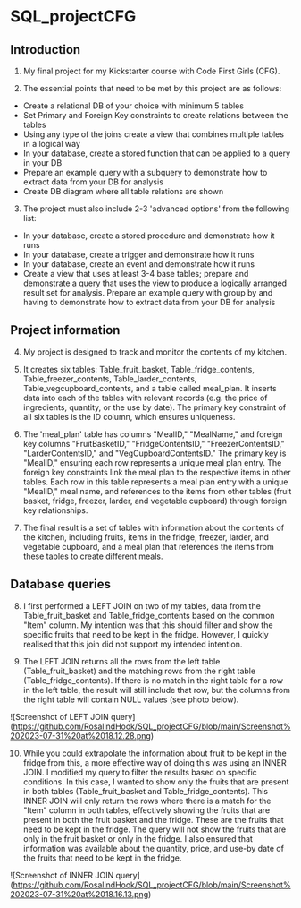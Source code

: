 # SQL_projectCFG

## Introduction
1. My final project for my Kickstarter course with Code First Girls (CFG).

2. The essential points that need to be met by this project are as follows:

* Create a relational DB of your choice with minimum 5 tables
* Set Primary and Foreign Key constraints to create relations between the tables
* Using any type of the joins create a view that combines multiple tables in a logical way
* In your database, create a stored function that can be applied to a query in your DB
* Prepare an example query with a subquery to demonstrate how to extract data from your DB for analysis
* Create DB diagram where all table relations are shown

3. The project must also include 2-3 'advanced options' from the following list:
* In your database, create a stored procedure and demonstrate how it runs
* In your database, create a trigger and demonstrate how it runs
* In your database, create an event and demonstrate how it runs
* Create a view that uses at least 3-4 base tables; prepare and demonstrate a query that uses the view to
produce a logically arranged result set for analysis.
Prepare an example query with group by and having to demonstrate how to extract data from your DB for analysis

## Project information
4. My project is designed to track and monitor the contents of my kitchen.

5. It creates six tables: Table_fruit_basket, Table_fridge_contents, Table_freezer_contents, Table_larder_contents, Table_vegcupboard_contents, and a table called meal_plan. It inserts data into each of the tables with relevant records (e.g. the price of ingredients, quantity, or the use by date). The primary key constraint of all six tables is the ID column, which ensures uniqueness.
   
6. The 'meal_plan' table has columns "MealID," "MealName," and foreign key columns "FruitBasketID," "FridgeContentsID," "FreezerContentsID," "LarderContentsID," and "VegCupboardContentsID." The primary key is "MealID," ensuring each row represents a unique meal plan entry. The foreign key constraints link the meal plan to the respective items in other tables. Each row in this table represents a meal plan entry with a unique "MealID," meal name, and references to the items from other tables (fruit basket, fridge, freezer, larder, and vegetable cupboard) through foreign key relationships.
   
7. The final result is a set of tables with information about the contents of the kitchen, including fruits, items in the fridge, freezer, larder, and vegetable cupboard, and a meal plan that references the items from these tables to create different meals.

## Database queries
8. I first performed a LEFT JOIN on two of my tables, data from the Table_fruit_basket and Table_fridge_contents based on the common "Item" column. My intention was that this should filter and show the specific fruits that need to be kept in the fridge. However, I quickly realised that this join did not support my intended intention.
  
9. The LEFT JOIN returns all the rows from the left table (Table_fruit_basket) and the matching rows from the right table (Table_fridge_contents). If there is no match in the right table for a row in the left table, the result will still include that row, but the columns from the right table will contain NULL values (see photo below).

![Screenshot of LEFT JOIN query] (https://github.com/RosalindHook/SQL_projectCFG/blob/main/Screenshot%202023-07-31%20at%2018.12.28.png)

10. While you could extrapolate the information about fruit to be kept in the fridge from this, a more effective way of doing this was using an INNER JOIN. I modified my query to filter the results based on specific conditions. In this case, I wanted to show only the fruits that are present in both tables (Table_fruit_basket and Table_fridge_contents). This INNER JOIN will only return the rows where there is a match for the "Item" column in both tables, effectively showing the fruits that are present in both the fruit basket and the fridge. These are the fruits that need to be kept in the fridge. The query will not show the fruits that are only in the fruit basket or only in the fridge. I also ensured that information was available about the quantity, price, and use-by date of the fruits that need to be kept in the fridge.

![Screenshot of INNER JOIN query]  (https://github.com/RosalindHook/SQL_projectCFG/blob/main/Screenshot%202023-07-31%20at%2018.16.13.png)

